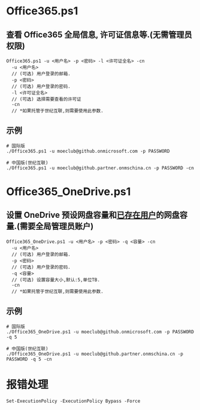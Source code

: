 # Office365.ps1
## 查看 Office365 全局信息, 许可证信息等.(无需管理员权限)
```
Office365.ps1 -u <用户名> -p <密码> -l <许可证全名> -cn
  -u <用户名>
  // (可选) 用户登录的邮箱.
  -p <密码>
  // (可选) 用户登录的密码.
  -l <许可证全名>
  // (可选) 选择需要查看的许可证
  -cn 
  // *如果托管于世纪互联,则需要使用此参数.
```

## 示例
```
# 国际版
./Office365.ps1 -u moeclub@github.onmicrosoft.com -p PASSWORD

# 中国版(世纪互联)
./Office365.ps1 -u moeclub@github.partner.onmschina.cn -p PASSWORD -cn
```

# Office365_OneDrive.ps1
## 设置 OneDrive 预设网盘容量和<u>已存在用户</u>的网盘容量.(需要全局管理员账户)
```
Office365_OneDrive.ps1 -u <用户名> -p <密码> -q <容量> -cn
  -u <用户名>
  // (可选) 用户登录的邮箱.
  -p <密码>
  // (可选) 用户登录的密码.
  -q <容量>
  // (可选) 设置容量大小,默认:5,单位TB.
  -cn 
  // *如果托管于世纪互联,则需要使用此参数.
```

## 示例
```
# 国际版
./Office365_OneDrive.ps1 -u moeclub@github.onmicrosoft.com -p PASSWORD -q 5

# 中国版(世纪互联)
./Office365_OneDrive.ps1 -u moeclub@github.partner.onmschina.cn -p PASSWORD -q 5 -cn
```

# 报错处理
```
Set-ExecutionPolicy -ExecutionPolicy Bypass -Force
```
